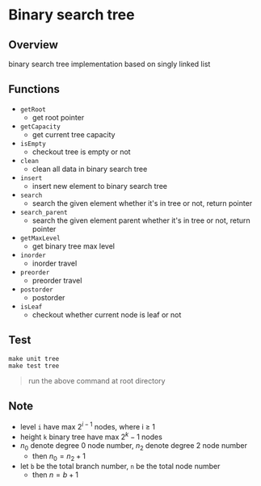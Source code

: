 # Binary search tree

## Overview
binary search tree implementation based on singly linked list

## Functions
+ `getRoot`
    + get root pointer
+ `getCapacity`
    + get current tree capacity
+ `isEmpty`
    + checkout tree is empty or not
+ `clean`
    + clean all data in binary search tree
+ `insert`
    + insert new element to binary search tree
+ `search`
    + search the given element whether it's in tree or not, return pointer
+ `search_parent`
    + search the given element parent whether it's in tree or not, return pointer
+ `getMaxLevel`
    + get binary tree max level
+ `inorder`
    + inorder travel
+ `preorder`
    + preorder travel
+ `postorder`
    + postorder
+ `isLeaf`
    + checkout whether current node is leaf or not

## Test
```=1
make unit tree
make test tree
```

> run the above command at root directory

## Note
+ level `i` have max $2^{i-1}$ nodes, where i $\geq$ 1
+ height `k` binary tree have max $2^{k} - 1$ nodes
+ $n_0$ denote degree 0 node number, $n_2$ denote degree 2 node number
    + then $n_0 = n_2 + 1$
+ let `b` be the total branch number, `n` be the total node number
    + then $n = b + 1$
